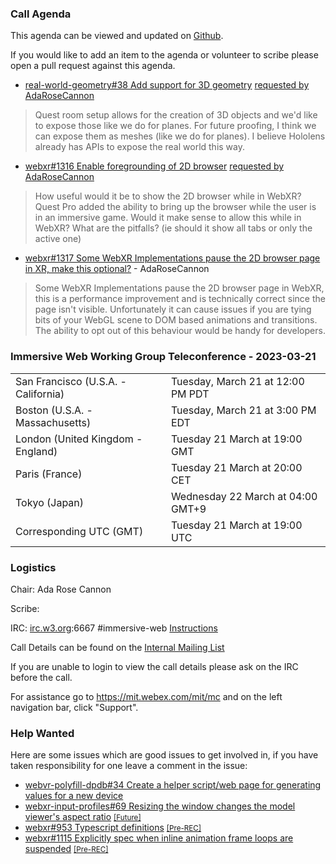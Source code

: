 ### Call Agenda

This agenda can be viewed and updated on [Github](https://github.com/immersive-web/administrivia/blob/main/meetings/wg/2023-03-21-Immersive_Web_Working_Group_Teleconference-agenda.md).

If you would like to add an item to the agenda or volunteer to scribe please open a pull request against this agenda.

* [real-world-geometry#38 Add support for 3D geometry](https://github.com/immersive-web/real-world-geometry/issues/38) [requested by AdaRoseCannon](https://github.com/immersive-web/real-world-geometry/issues/38#issuecomment-1477519085)
> Quest room setup allows for the creation of 3D objects and we'd like to expose those like we do for planes.
 >For future proofing, I think we can expose them as meshes (like we do for planes). I believe Hololens already has APIs to expose the real world this way.

* [webxr#1316 Enable foregrounding of 2D browser](https://github.com/immersive-web/webxr/issues/1316) [requested by AdaRoseCannon](https://github.com/immersive-web/webxr/issues/1316#issuecomment-1477518130)
> How useful would it be to show the 2D browser while in WebXR?
 >Quest Pro added the ability to bring up the browser while the user is in an immersive game. Would it make sense to allow this while in WebXR? What are the pitfalls? (ie should it show all tabs or only the active one)

* [webxr#1317 Some WebXR Implementations pause the 2D browser page in XR, make this optional?](https://github.com/immersive-web/webxr/issues/1317) - AdaRoseCannon
> Some WebXR Implementations pause the 2D browser page in WebXR, this is a performance improvement and is technically correct since the page isn't visible. Unfortunately it can cause issues if you are tying bits of your WebGL scene to DOM based animations and transitions. The ability to opt out of this behaviour would be handy for developers.
 >

### Immersive Web Working Group Teleconference - 2023-03-21

<table>
<tr><td> San Francisco (U.S.A. - California) <td> Tuesday, March 21 at 12:00 PM PDT
<tr><td> Boston (U.S.A. - Massachusetts) <td> Tuesday, March 21 at 3:00 PM EDT
<tr><td> London (United Kingdom - England) <td> Tuesday 21 March at 19:00 GMT
<tr><td> Paris (France) <td> Tuesday 21 March at 20:00 CET
<tr><td> Tokyo (Japan) <td> Wednesday 22 March at 04:00 GMT+9
<tr><td> Corresponding UTC (GMT) <td> Tuesday 21 March at 19:00 UTC
</table>

### Logistics

Chair: Ada Rose Cannon

Scribe:

IRC: [irc.w3.org](http://irc.w3.org/):6667 #immersive-web [Instructions](https://github.com/immersive-web/administrivia/blob/main/IRC.md)

Call Details can be found on the [Internal Mailing List](https://lists.w3.org/Archives/Member/internal-immersive-web/2019Feb/0002.html)

If you are unable to login to view the call details please ask on the IRC before the call.

For assistance go to https://mit.webex.com/mit/mc  and on the left navigation bar, click "Support".

### Help Wanted

Here are some issues which are good issues to get involved in, if you have taken responsibility for one leave a comment in the issue:

- [webvr-polyfill-dpdb#34 Create a helper script/web page for generating values for a new device](https://github.com/immersive-web/webvr-polyfill-dpdb/issues/34)
- [webxr-input-profiles#69 Resizing the window changes the model viewer's aspect ratio](https://github.com/immersive-web/webxr-input-profiles/issues/69) [<small>[Future]</small>](https://api.github.com/repos/immersive-web/webxr-input-profiles/milestones/4)
- [webxr#953 Typescript definitions](https://github.com/immersive-web/webxr/issues/953) [<small>[Pre-REC]</small>](https://api.github.com/repos/immersive-web/webxr/milestones/16)
- [webxr#1115 Explicitly spec when inline animation frame loops are suspended](https://github.com/immersive-web/webxr/issues/1115) [<small>[Pre-REC]</small>](https://api.github.com/repos/immersive-web/webxr/milestones/16)


              

